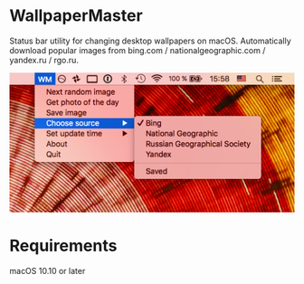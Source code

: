 # WallpaperMaster

Status bar utility for changing desktop wallpapers on macOS.
Automatically download popular images from bing.com / nationalgeographic.com / yandex.ru / rgo.ru.

![Alt text](https://github.com/chist/WallpaperMaster/blob/master/preview.png?raw=true "Preview")

# Requirements

macOS 10.10 or later

